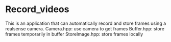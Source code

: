 # Record_videos
This is an application that can automatically record and store frames using a realsense camera.
Camera.hpp: use camera to get frames
Buffer.hpp: store frames temporarily in buffer
StoreImage.hpp: store frames locally
